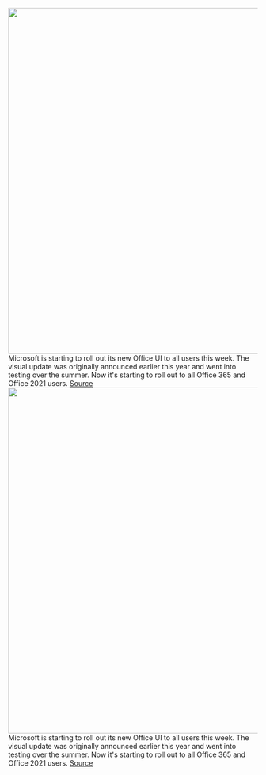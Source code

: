 <img src='https://cdn.vox-cdn.com/thumbor/Ps6IIUh5EEt0jPCUODck5M0_WaY=/0x0:2560x1440/1200x800/filters:focal(1076x516:1484x924)/cdn.vox-cdn.com/uploads/chorus_image/image/70219623/office_excel_powerpoint_windows_11_0A00000001674833.0.jpg' width='700px' /><br/>
Microsoft is starting to roll out its new Office UI to all users this week. The visual update was originally announced earlier this year and went into testing over the summer. Now it's starting to roll out to all Office 365 and Office 2021 users.
<a href='https://www.theverge.com/2021/12/2/22814069/microsoft-new-office-ui-rounded-available-now'> Source <a/><img src='https://cdn.vox-cdn.com/thumbor/Ps6IIUh5EEt0jPCUODck5M0_WaY=/0x0:2560x1440/1200x800/filters:focal(1076x516:1484x924)/cdn.vox-cdn.com/uploads/chorus_image/image/70219623/office_excel_powerpoint_windows_11_0A00000001674833.0.jpg' width='700px' /><br/>
Microsoft is starting to roll out its new Office UI to all users this week. The visual update was originally announced earlier this year and went into testing over the summer. Now it's starting to roll out to all Office 365 and Office 2021 users.
<a href='https://www.theverge.com/2021/12/2/22814069/microsoft-new-office-ui-rounded-available-now'> Source <a/>